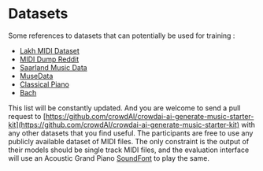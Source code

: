 # Datasets

Some references to datasets that can potentially be used for training :

* [Lakh MIDI Dataset](http://colinraffel.com/projects/lmd/)
* [MIDI Dump Reddit](https://www.reddit.com/r/datasets/comments/3akhxy/the_largest_midi_collection_on_the_internet/)
* [Saarland Music Data](http://resources.mpi-inf.mpg.de/SMD/SMD_MIDI-Audio-Piano-Music.html)
* [MuseData](http://musedata.stanford.edu/)
* [Classical Piano](http://www.piano-midi.de/)
* [Bach](http://www.jsbach.net/midi/)

This list will be constantly updated. And you are welcome to send a pull request to [https://github.com/crowdAI/crowdai-ai-generate-music-starter-kit](https://github.com/crowdAI/crowdai-ai-generate-music-starter-kit) with any other datasets that you find useful.
The participants are free to use any publicly available dataset of MIDI files.
The only constraint is the output of their models should be single track MIDI files, and the evaluation interface will use an Acoustic Grand Piano [SoundFont](https://github.com/mudcube/MIDI.js/blob/master/examples/soundfont/acoustic_grand_piano-mp3.js) to play the same.
